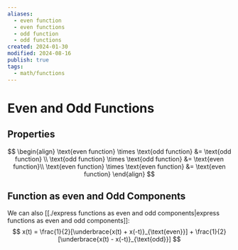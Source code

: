 ```yaml
---
aliases:
  - even function
  - even functions
  - odd function
  - odd functions
created: 2024-01-30
modified: 2024-08-16
publish: true
tags:
  - math/functions
---
```


# Even and Odd Functions

## Properties
$$
\begin{align}
\text{even function} \times \text{odd function} &= \text{odd function} \\
\text{odd function} \times \text{odd function} &= \text{even function}\\
\text{even function} \times \text{even function} &= \text{even function}
\end{align}
$$

## Function as even and Odd Components
We can also [[./express functions as even and odd components|express functions as even and odd components]]:
$$
x(t) = \frac{1}{2}[\underbrace{x(t) + x(-t)}_{\text{even}}] + \frac{1}{2}[\underbrace{x(t) - x(-t)}_{\text{odd}}]
$$